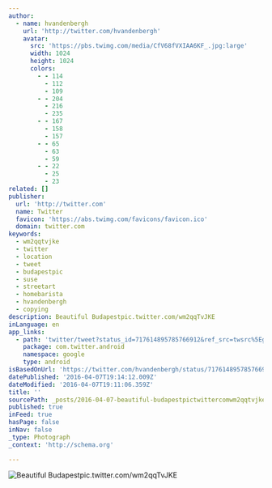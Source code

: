 ```yaml
---
author:
  - name: hvandenbergh
    url: 'http://twitter.com/hvandenbergh'
    avatar:
      src: 'https://pbs.twimg.com/media/CfV68fVXIAA6KF_.jpg:large'
      width: 1024
      height: 1024
      colors:
        - - 114
          - 112
          - 109
        - - 204
          - 216
          - 235
        - - 167
          - 158
          - 157
        - - 65
          - 63
          - 59
        - - 22
          - 25
          - 23
related: []
publisher:
  url: 'http://twitter.com'
  name: Twitter
  favicon: 'https://abs.twimg.com/favicons/favicon.ico'
  domain: twitter.com
keywords:
  - wm2qqtvjke
  - twitter
  - location
  - tweet
  - budapestpic
  - suse
  - streetart
  - homebarista
  - hvandenbergh
  - copying
description: Beautiful Budapestpic.twitter.com/wm2qqTvJKE
inLanguage: en
app_links:
  - path: 'twitter/tweet?status_id=717614895785766912&ref_src=twsrc%5Egoogle%7Ctwcamp%5Eandroidseo%7Ctwgr%5Estatus%7Ctwterm%5E717614895785766912'
    package: com.twitter.android
    namespace: google
    type: android
isBasedOnUrl: 'https://twitter.com/hvandenbergh/status/717614895785766912'
datePublished: '2016-04-07T19:14:12.009Z'
dateModified: '2016-04-07T19:11:06.359Z'
title: ''
sourcePath: _posts/2016-04-07-beautiful-budapestpictwittercomwm2qqtvjke.md
published: true
inFeed: true
hasPage: false
inNav: false
_type: Photograph
_context: 'http://schema.org'

---
```

![Beautiful Budapestpic.twitter.com/wm2qqTvJKE](https://pbs.twimg.com/media/CfV68fVXIAA6KF_.jpg:large)